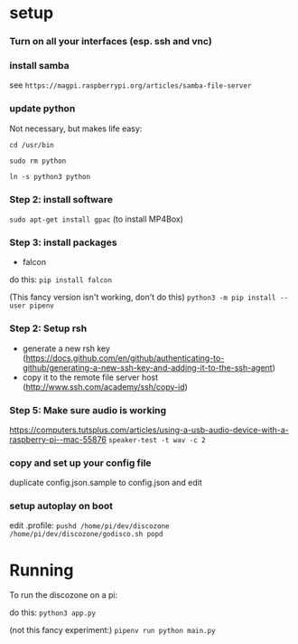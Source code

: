 # setup
### Turn on all your interfaces (esp. ssh and vnc)

### install samba
see `https://magpi.raspberrypi.org/articles/samba-file-server`


### update python

Not necessary, but makes life easy:

`cd /usr/bin`

`sudo rm python`

`ln -s python3 python`

### Step 2: install software

`sudo apt-get install gpac`
(to install MP4Box)



### Step 3: install packages

* falcon

do this:
`pip install falcon`

(This fancy version isn't working, don't do this)
`python3 -m pip install --user pipenv`


### Step 2: Setup rsh

* generate a new rsh key (https://docs.github.com/en/github/authenticating-to-github/generating-a-new-ssh-key-and-adding-it-to-the-ssh-agent)
* copy it to the remote file server host (http://www.ssh.com/academy/ssh/copy-id)


### Step 5: Make sure audio is working

https://computers.tutsplus.com/articles/using-a-usb-audio-device-with-a-raspberry-pi--mac-55876
`speaker-test -t wav -c 2`


### copy and set up your config file

duplicate config.json.sample to config.json and edit


### setup autoplay on boot

edit .profile:
`
pushd /home/pi/dev/discozone
/home/pi/dev/discozone/godisco.sh
popd
`

# Running

To run the discozone on a pi:

do this:
`python3 app.py`

(not this fancy experiment:)
`pipenv run python main.py`
